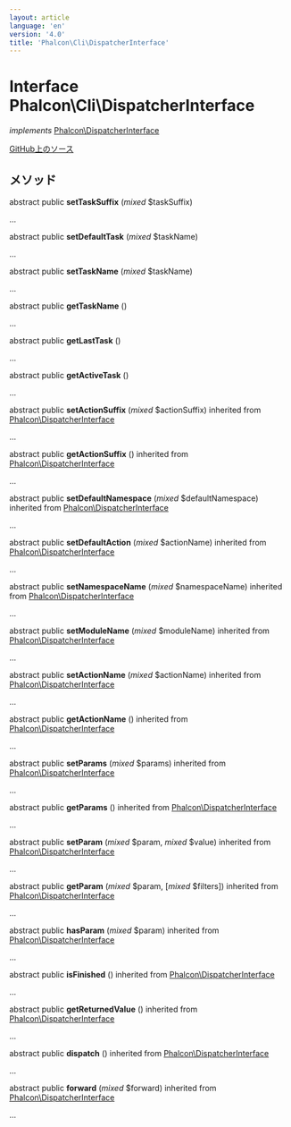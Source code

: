 ```yaml
---
layout: article
language: 'en'
version: '4.0'
title: 'Phalcon\Cli\DispatcherInterface'
---
```

# Interface **Phalcon\Cli\DispatcherInterface**

*implements* [Phalcon\DispatcherInterface](Phalcon_DispatcherInterface)

<a href="https://github.com/phalcon/cphalcon/tree/v4.0.0/phalcon/cli/dispatcherinterface.zep" class="btn btn-default btn-sm">GitHub上のソース</a>

## メソッド

abstract public **setTaskSuffix** (*mixed* $taskSuffix)

...

abstract public **setDefaultTask** (*mixed* $taskName)

...

abstract public **setTaskName** (*mixed* $taskName)

...

abstract public **getTaskName** ()

...

abstract public **getLastTask** ()

...

abstract public **getActiveTask** ()

...

abstract public **setActionSuffix** (*mixed* $actionSuffix) inherited from [Phalcon\DispatcherInterface](Phalcon_DispatcherInterface)

...

abstract public **getActionSuffix** () inherited from [Phalcon\DispatcherInterface](Phalcon_DispatcherInterface)

...

abstract public **setDefaultNamespace** (*mixed* $defaultNamespace) inherited from [Phalcon\DispatcherInterface](Phalcon_DispatcherInterface)

...

abstract public **setDefaultAction** (*mixed* $actionName) inherited from [Phalcon\DispatcherInterface](Phalcon_DispatcherInterface)

...

abstract public **setNamespaceName** (*mixed* $namespaceName) inherited from [Phalcon\DispatcherInterface](Phalcon_DispatcherInterface)

...

abstract public **setModuleName** (*mixed* $moduleName) inherited from [Phalcon\DispatcherInterface](Phalcon_DispatcherInterface)

...

abstract public **setActionName** (*mixed* $actionName) inherited from [Phalcon\DispatcherInterface](Phalcon_DispatcherInterface)

...

abstract public **getActionName** () inherited from [Phalcon\DispatcherInterface](Phalcon_DispatcherInterface)

...

abstract public **setParams** (*mixed* $params) inherited from [Phalcon\DispatcherInterface](Phalcon_DispatcherInterface)

...

abstract public **getParams** () inherited from [Phalcon\DispatcherInterface](Phalcon_DispatcherInterface)

...

abstract public **setParam** (*mixed* $param, *mixed* $value) inherited from [Phalcon\DispatcherInterface](Phalcon_DispatcherInterface)

...

abstract public **getParam** (*mixed* $param, [*mixed* $filters]) inherited from [Phalcon\DispatcherInterface](Phalcon_DispatcherInterface)

...

abstract public **hasParam** (*mixed* $param) inherited from [Phalcon\DispatcherInterface](Phalcon_DispatcherInterface)

...

abstract public **isFinished** () inherited from [Phalcon\DispatcherInterface](Phalcon_DispatcherInterface)

...

abstract public **getReturnedValue** () inherited from [Phalcon\DispatcherInterface](Phalcon_DispatcherInterface)

...

abstract public **dispatch** () inherited from [Phalcon\DispatcherInterface](Phalcon_DispatcherInterface)

...

abstract public **forward** (*mixed* $forward) inherited from [Phalcon\DispatcherInterface](Phalcon_DispatcherInterface)

...